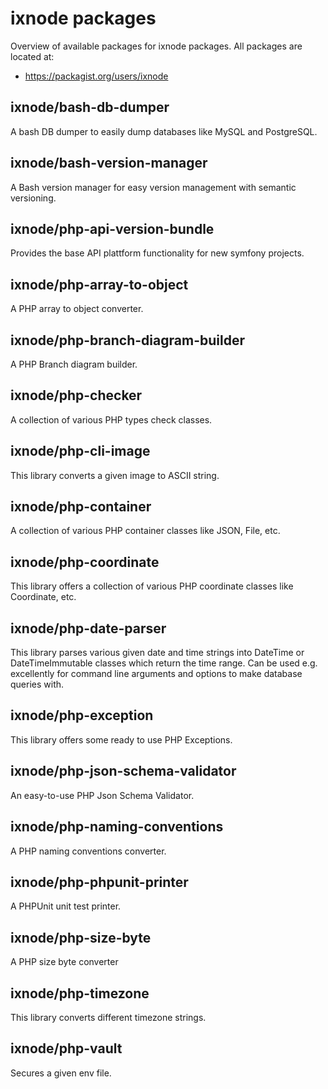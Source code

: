 # ixnode packages

Overview of available packages for ixnode packages. All packages are located at:

* https://packagist.org/users/ixnode


## ixnode/bash-db-dumper

A bash DB dumper to easily dump databases like MySQL and PostgreSQL.


## ixnode/bash-version-manager

A Bash version manager for easy version management with semantic versioning.


## ixnode/php-api-version-bundle

Provides the base API plattform functionality for new symfony projects.


## ixnode/php-array-to-object

A PHP array to object converter.


## ixnode/php-branch-diagram-builder

A PHP Branch diagram builder.


## ixnode/php-checker

A collection of various PHP types check classes.


## ixnode/php-cli-image

This library converts a given image to ASCII string.


## ixnode/php-container

A collection of various PHP container classes like JSON, File, etc.


## ixnode/php-coordinate

This library offers a collection of various PHP coordinate classes like Coordinate, etc.


## ixnode/php-date-parser

This library parses various given date and time strings into DateTime or DateTimeImmutable classes which return the time range. Can be used e.g. excellently for command line arguments and options to make database queries with.


## ixnode/php-exception

This library offers some ready to use PHP Exceptions.


## ixnode/php-json-schema-validator

An easy-to-use PHP Json Schema Validator.


## ixnode/php-naming-conventions

A PHP naming conventions converter.


## ixnode/php-phpunit-printer

A PHPUnit unit test printer.


## ixnode/php-size-byte

A PHP size byte converter


## ixnode/php-timezone

This library converts different timezone strings.


## ixnode/php-vault

Secures a given env file.
